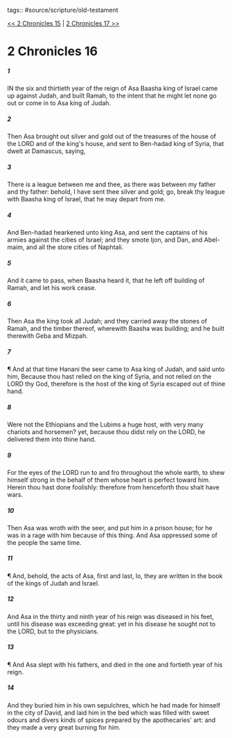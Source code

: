 tags:: #source/scripture/old-testament

[<< 2 Chronicles 15](/Old_Testament/14_2_Chronicles/2_Chronicles_15.md) | [2 Chronicles 17 >>](/Old_Testament/14_2_Chronicles/2_Chronicles_17.md)

# 2 Chronicles 16

##### 1

IN the six and thirtieth year of the reign of Asa Baasha king of Israel came up against Judah, and built Ramah, to the intent that he might let none go out or come in to Asa king of Judah.

##### 2

Then Asa brought out silver and gold out of the treasures of the house of the LORD and of the king's house, and sent to Ben-hadad king of Syria, that dwelt at Damascus, saying,

##### 3

There is a league between me and thee, as there was between my father and thy father: behold, I have sent thee silver and gold; go, break thy league with Baasha king of Israel, that he may depart from me.

##### 4

And Ben-hadad hearkened unto king Asa, and sent the captains of his armies against the cities of Israel; and they smote Ijon, and Dan, and Abel-maim, and all the store cities of Naphtali.

##### 5

And it came to pass, when Baasha heard it, that he left off building of Ramah, and let his work cease.

##### 6

Then Asa the king took all Judah; and they carried away the stones of Ramah, and the timber thereof, wherewith Baasha was building; and he built therewith Geba and Mizpah.

##### 7

¶ And at that time Hanani the seer came to Asa king of Judah, and said unto him, Because thou hast relied on the king of Syria, and not relied on the LORD thy God, therefore is the host of the king of Syria escaped out of thine hand.

##### 8

Were not the Ethiopians and the Lubims a huge host, with very many chariots and horsemen? yet, because thou didst rely on the LORD, he delivered them into thine hand.

##### 9

For the eyes of the LORD run to and fro throughout the whole earth, to shew himself strong in the behalf of them whose heart is perfect toward him. Herein thou hast done foolishly: therefore from henceforth thou shalt have wars.

##### 10

Then Asa was wroth with the seer, and put him in a prison house; for he was in a rage with him because of this thing. And Asa oppressed some of the people the same time.

##### 11

¶ And, behold, the acts of Asa, first and last, lo, they are written in the book of the kings of Judah and Israel.

##### 12

And Asa in the thirty and ninth year of his reign was diseased in his feet, until his disease was exceeding great: yet in his disease he sought not to the LORD, but to the physicians.

##### 13

¶ And Asa slept with his fathers, and died in the one and fortieth year of his reign.

##### 14

And they buried him in his own sepulchres, which he had made for himself in the city of David, and laid him in the bed which was filled with sweet odours and divers kinds of spices prepared by the apothecaries' art: and they made a very great burning for him.
